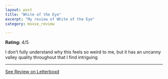 ```yaml
---
layout: post
title: "White of the Eye"
excerpt: "My review of White of the Eye"
category: movie_review

---
```


**Rating:** 4/5

I don’t fully understand why this feels so weird to me, but it has an uncanny valley quality throughout that I find intriguing

<hr>

[See Review on Letterboxd](https://boxd.it/3jpL4f)
